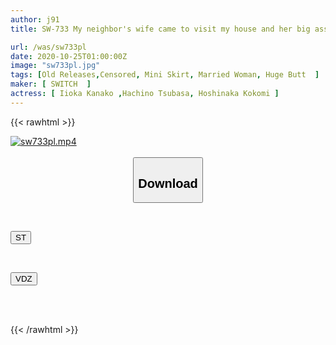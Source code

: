 ```yaml
---
author: j91
title: SW-733 My neighbor's wife came to visit my house and her big ass sticking out of her miniskirt was right in front of me! We'll show you the whole story of how an adult woman's plump body seduces and eats up adolescent dicks.

url: /was/sw733pl
date: 2020-10-25T01:00:00Z
image: "sw733pl.jpg"
tags: [Old Releases,Censored, Mini Skirt, Married Woman, Huge Butt	]
maker: [ SWITCH  ]
actress: [ Iioka Kanako ,Hachino Tsubasa, Hoshinaka Kokomi ]
---
```



{{< rawhtml >}}

<div class="video" data-videoid="plA1Va0gGGIr4K4">
    <a href="javascript:;">
        <img src="/was/sw733pl/sw733pl.jpg" width="WIDTH" height="HEIGHT" alt="sw733pl.mp4" loading="lazy">
    </a>
</div>

<script type="text/javascript" src="https://j91.asia/asset/on-demand-st.js"></script>

<br>
  <link rel="stylesheet" href="https://j91.asia/asset/bs5.css">
  
  <center>
  <button class="btn btn-primary" type="button" data-bs-toggle="collapse" data-bs-target=".multi-collapse" aria-expanded="false" aria-controls="multiCollapseExample1 multiCollapseExample2"><h2>Download</h2></button></center>
</p>
<div class="row">
  <div class="col">
    <div class="collapse multi-collapse" id="multiCollapseExample1">
      <div class="card card-body">
	      	      <br>
<div class="buttons">  
<p><a href="https://streamtape.to/v/plA1Va0gGGIr4K4" target="_blank"><button class="btn-hover color-3"><i class="fa fa-download"></i> ST</button></a></p></div>
    </div>
  </div>
</div>
  <div class="col">
    <div class="collapse multi-collapse" id="multiCollapseExample2">
      <div class="card card-body">
	      <br>
<div class="buttons">
<p><a href="https://vidoza.net/vcnxsibwia9b" target="_blank"><button class="btn-hover color-8"><i class="fa fa-download"></i> VDZ</button></a></p></div>
<br><br>
      </div>
    </div>
  </div>
</div>

{{< /rawhtml >}}